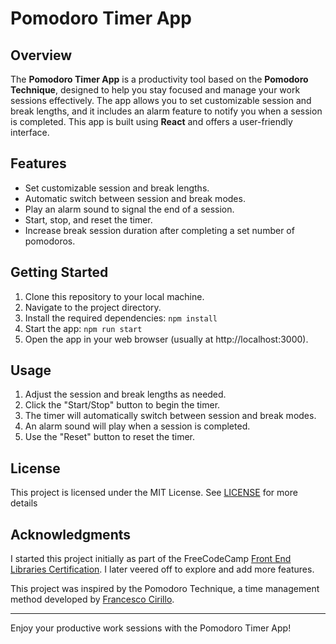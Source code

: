 # Pomodoro Timer App

## Overview

The **Pomodoro Timer App** is a productivity tool based on the **Pomodoro Technique**, designed to help you stay focused and manage your work sessions effectively. The app allows you to set customizable session and break lengths, and it includes an alarm feature to notify you when a session is completed. This app is built using **React** and offers a user-friendly interface.

## Features

- Set customizable session and break lengths.
- Automatic switch between session and break modes.
- Play an alarm sound to signal the end of a session.
- Start, stop, and reset the timer.
- Increase break session duration after completing a set number of pomodoros.

## Getting Started

1. Clone this repository to your local machine.
2. Navigate to the project directory.
3. Install the required dependencies: `npm install`
4. Start the app: `npm run start`
5. Open the app in your web browser (usually at http://localhost:3000).

## Usage

1. Adjust the session and break lengths as needed.
2. Click the "Start/Stop" button to begin the timer.
3. The timer will automatically switch between session and break modes.
4. An alarm sound will play when a session is completed.
5. Use the "Reset" button to reset the timer.

<!-- ## Customization  TO DO
You can customize the app's behavior by modifying the session and break lengths, the alarm sound, and the behavior of the timer when a session completes. -->

## License

This project is licensed under the MIT License. See [LICENSE](https://opensource.org/license/mit/) for more details

## Acknowledgments

I started this project initially as part of the FreeCodeCamp [Front End Libraries Certification](https://www.freecodecamp.org/learn/front-end-development-libraries). I later veered off to explore and add more features.

This project was inspired by the Pomodoro Technique, a time management method developed by [Francesco Cirillo](https://francescocirillo.com/).

---

Enjoy your productive work sessions with the Pomodoro Timer App!

